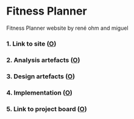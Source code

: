 # Fitness Planner

Fitness Planner website by rené ohm and miguel

### 1. Link to site ([O](https://jpstroh07.github.io/FitnessPlanner/index.html))

### 2. Analysis artefacts ([O](Analysis))

### 3. Design artefacts ([O](Design))

### 4. Implementation ([O](Impl))

### 5. Link to project board ([O](https://github.com/users/jpstroh07/projects/1))